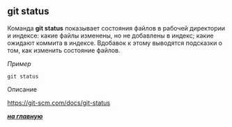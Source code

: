 ## git status

Команда **git status** показывает состояния файлов в рабочей директории и индексе: какие файлы изменены, но не добавлены в индекс; какие ожидают коммита в индексе. Вдобавок к этому выводятся подсказки о том, как изменить состояние файлов.

*Пример*
```hash = 
git status
```
Описание

https://git-scm.com/docs/git-status

***[на главную](./readme.md)***